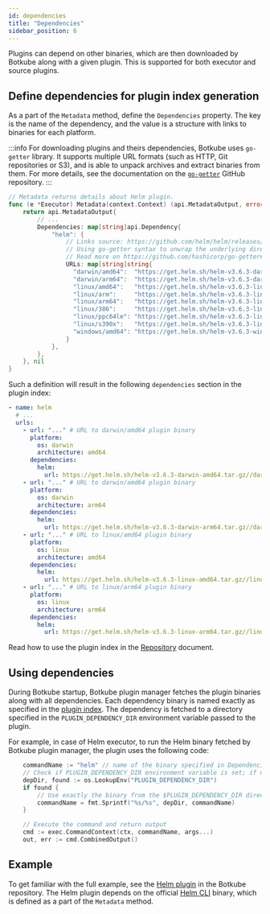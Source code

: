 ```yaml
---
id: dependencies
title: "Dependencies"
sidebar_position: 6
---
```


Plugins can depend on other binaries, which are then downloaded by Botkube along with a given plugin. This is supported for both executor and source plugins.

## Define dependencies for plugin index generation

As a part of the `Metadata` method, define the `Dependencies` property. The key is the name of the dependency, and the value is a structure with links to binaries for each platform.

:::info
For downloading plugins and theirs dependencies, Botkube uses `go-getter` library. It supports multiple URL formats (such as HTTP, Git repositories or S3), and is able to unpack archives and extract binaries from them. For more details, see the documentation on the [`go-getter`](https://github.com/hashicorp/go-getter) GitHub repository.
:::

```go
// Metadata returns details about Helm plugin.
func (e *Executor) Metadata(context.Context) (api.MetadataOutput, error) {
	return api.MetadataOutput{
		// ...
		Dependencies: map[string]api.Dependency{
			"helm": {
				// Links source: https://github.com/helm/helm/releases/tag/v3.6.3
				// Using go-getter syntax to unwrap the underlying directory structure.
				// Read more on https://github.com/hashicorp/go-getter#subdirectories
				URLs: map[string]string{
				  "darwin/amd64":  "https://get.helm.sh/helm-v3.6.3-darwin-amd64.tar.gz//darwin-amd64",
				  "darwin/arm64":  "https://get.helm.sh/helm-v3.6.3-darwin-arm64.tar.gz//darwin-arm64",
				  "linux/amd64":   "https://get.helm.sh/helm-v3.6.3-linux-amd64.tar.gz//linux-amd64",
				  "linux/arm":     "https://get.helm.sh/helm-v3.6.3-linux-arm.tar.gz//linux-arm",
				  "linux/arm64":   "https://get.helm.sh/helm-v3.6.3-linux-arm64.tar.gz//linux-arm64",
				  "linux/386":     "https://get.helm.sh/helm-v3.6.3-linux-386.tar.gz//linux-386",
				  "linux/ppc64le": "https://get.helm.sh/helm-v3.6.3-linux-ppc64le.tar.gz//linux-ppc64le",
				  "linux/s390x":   "https://get.helm.sh/helm-v3.6.3-linux-s390x.tar.gz//linux-s390x",
				  "windows/amd64": "https://get.helm.sh/helm-v3.6.3-windows-amd64.zip//windows-amd64",
				}
			},
		},
	}, nil
}
```

Such a definition will result in the following `dependencies` section in the plugin index:

```yaml
- name: helm
  # ...
  urls:
    - url: "..." # URL to darwin/amd64 plugin binary
      platform:
        os: darwin
        architecture: amd64
      dependencies:
        helm:
          url: https://get.helm.sh/helm-v3.6.3-darwin-amd64.tar.gz//darwin-amd64
    - url: "..." # URL to darwin/amd64 plugin binary
      platform:
        os: darwin
        architecture: arm64
      dependencies:
        helm:
          url: https://get.helm.sh/helm-v3.6.3-darwin-arm64.tar.gz//darwin-arm64
    - url: "..." # URL to linux/amd64 plugin binary
      platform:
        os: linux
        architecture: amd64
      dependencies:
        helm:
          url: https://get.helm.sh/helm-v3.6.3-linux-amd64.tar.gz//linux-amd64
    - url: "..." # URL to linux/arm64 plugin binary
      platform:
        os: linux
        architecture: arm64
      dependencies:
        helm:
          url: https://get.helm.sh/helm-v3.6.3-linux-arm64.tar.gz//linux-arm64
```

Read how to use the plugin index in the [Repository](./repository.md) document.

## Using dependencies

During Botkube startup, Botkube plugin manager fetches the plugin binaries along with all dependencies. Each dependency binary is named exactly as specified in the [plugin index](#define-dependencies-for-plugin-index-generation). The dependency is fetched to a directory specified in the `PLUGIN_DEPENDENCY_DIR` environment variable passed to the plugin.

For example, in case of Helm executor, to run the Helm binary fetched by Botkube plugin manager, the plugin uses the following code:

```go
	commandName := "helm" // name of the binary specified in Dependencies
	// Check if PLUGIN_DEPENDENCY_DIR environment variable is set; if not, Go will try to lookup for `helm` binary
	depDir, found := os.LookupEnv("PLUGIN_DEPENDENCY_DIR")
	if found {
		// Use exactly the binary from the $PLUGIN_DEPENDENCY_DIR directory
		commandName = fmt.Sprintf("%s/%s", depDir, commandName)
	}

	// Execute the command and return output
	cmd := exec.CommandContext(ctx, commandName, args...)
	out, err := cmd.CombinedOutput()
```

## Example

To get familiar with the full example, see the [Helm plugin](https://github.com/kubeshop/botkube/tree/main/cmd/executor/helm) in the Botkube repository. The Helm plugin depends on the official [Helm CLI](https://helm.sh) binary, which is defined as a part of the `Metadata` method.
